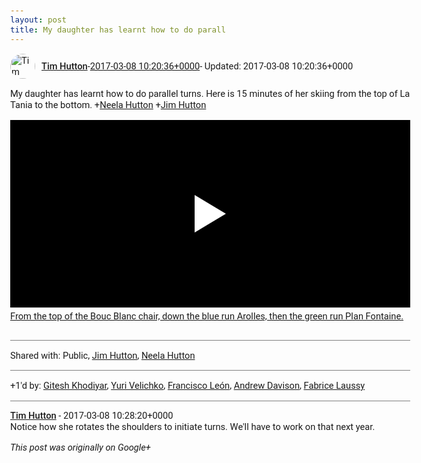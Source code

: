 ```yaml
---
layout: post
title: My daughter has learnt how to do parall
---
```


<html><head><meta charset="utf-8"><title>My daughter has learnt how to do parallel turns. Here is 15 minutes of her sk...</title><style>body {font: 11pt Roboto, Arial, sans-serif; max-width: 640px; margin: 24px;}.author-photo {border-radius: 50%; margin-right: 10px; width: 40px;}.author {font-weight: 500;}.main-content {margin: 15px 0 15px;}.post-title {font-weight: bold;}.location {display: block; margin-top: 15px;}.location img {float: left; margin-right: 5px; width: 20px;}.media-link {display: inline-block; max-width: 100%; vertical-align: top;}.media-link p {margin-top: 5px; max-height: 4em; overflow: scroll;}.media {max-height: 100vh; max-width: 100%;}.video-placeholder {background: black; display: flex; height: 300px; max-width: 100%; width: 640px;}.play-icon {border-bottom: 30px solid transparent; border-left: 50px solid white; border-top: 30px solid transparent; color: white; margin: auto;}.album {max-height: 800px; overflow: scroll; width: calc(100vw - 48px);}.album .media-link {margin-right: 5px; max-width: 250px;}.album .media {max-height: 250px;}.link-embed {border-top: 1px solid lightgrey; display: block; margin-top: 20px;}.link-embed img {max-width: 100%;}.inline-link-embed {display: block;}.inline-link-embed img {vertical-align: middle;}.link-title {display: inline-block; font-size: medium; font-weight: 300; padding-left: 1em;}.reshare-attribution {display: block; font-weight: bold; margin-bottom: 10px;}.poll-image {margin-bottom: 5px; max-height: 300px; max-width: 500px;}.poll-choice {align-items: center; display: flex; margin-bottom: 5px; max-width: 500px;}.poll-choice-percentage {background-color: lightblue; height: 100%; left: 0; position: absolute; z-index: -1;}.poll-choice-selected {margin-right: 5px;}.poll-choice-results {border: 1px solid lightgray; border-radius: 5px; display: flex; line-height: 40px; overflow: hidden; padding: 0 8px; position: relative;}.poll-choice-results, .poll-choice-description {flex-grow: 1; margin-right: 10px;}.poll-choice-image {width: 100%;}.poll-choice-image, .poll-choice-image img {max-height: 40px; max-width: 100px;}.poll-choice-votes {max-height: 100px; overflow: auto;}.plus-entity-embed {color: black; display: block; text-decoration: none;}.plus-entity-embed-cover-photo {max-height: 300px; max-width: 100%;}.plus-entity-embed-info {padding: 0 1em 1em;}.plus-entity-embed-info h2 {font-weight: 500; margin: 10px 0;}.plus-entity-embed-info p {font-size: small; margin: 0;}.collection-owner-avatar {border-radius: 50%; border: 2px solid white; height: 40px; margin-top: -22px;}.visibility {padding: 1em 0; border-top: 1px solid grey;}.post-activity {padding: 1em 0; border-top: 1px solid grey;}.comments {border-top: 1px solid gray; padding-top: 1em;}.comment + .comment {margin-top: 1em;}.comment .media-link, .comment .inline-link-embed {margin-top: 5px;}</style></head><body><div style="margin-bottom:1em;"><div style="display:flex; align-items:center"><img class="author-photo" src="https://lh4.googleusercontent.com/-epo4ZZKNqEw/AAAAAAAAAAI/AAAAAAAAVSU/qu3LpcHEnoQ/s64-c/photo.jpg" alt="Tim Hutton"><a href="https://plus.google.com/+TimHutton" target="_blank" class="author">Tim Hutton</a> - <a target="_blank" href="https://plus.google.com/+TimHutton/posts/CAVSowQJM6S">2017-03-08 10:20:36+0000</a><span> - Updated: 2017-03-08 10:20:36+0000</span></div><div class="main-content">My daughter has learnt how to do parallel turns. Here is 15 minutes of her skiing from the top of La Tania to the bottom. <span class="proflinkWrapper"><span class="proflinkPrefix">+</span><a class="proflink bidi_isolate" href="https://plus.google.com/107657461311414727968" oid="107657461311414727968" >Neela Hutton</a></span> <span class="proflinkWrapper"><span class="proflinkPrefix">+</span><a class="proflink bidi_isolate" href="https://plus.google.com/107508075959984698788" oid="107508075959984698788" >Jim Hutton</a></span></div><a href="https://youtu.be/yymQY1XiXsk" target="_blank" class="media-link"><div class="video-placeholder" title="From the top of the Bouc Blanc chair, down the blue run Arolles, then the green run Plan Fontaine."><span class="play-icon"></span></div><p>From the top of the Bouc Blanc chair, down the blue run Arolles, then the green run Plan Fontaine.</p></a></div><div class="visibility">Shared with: Public, <a href="https://plus.google.com/107508075959984698788">Jim Hutton</a>, <a href="https://plus.google.com/107657461311414727968">Neela Hutton</a></div><div class="post-activity"><div class="plus-oners">+1'd by: <a href="https://plus.google.com/105882661687265231815">Gitesh Khodiyar</a>, <a href="https://plus.google.com/+YuriVelichko">Yuri Velichko</a>, <a href="https://plus.google.com/+superoptimo">Francisco León</a>, <a href="https://plus.google.com/+AndrewDavison">Andrew Davison</a>, <a href="https://plus.google.com/+FabriceLaussy">Fabrice Laussy</a></div></div><div class="comments"><div class="comment"><a target="_blank" href="https://plus.google.com/+TimHutton" class="author">Tim Hutton</a><span class="time"> - 2017-03-08 10:28:20+0000</span><div class="comment-content">Notice how she rotates the shoulders to initiate turns. We&#39;ll have to work on that next year.</div></div></div></body></html>

<i>This post was originally on Google+</i>